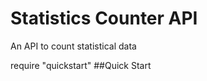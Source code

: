 Statistics Counter API
======================

An API to count statistical data

require "quickstart"
##Quick Start